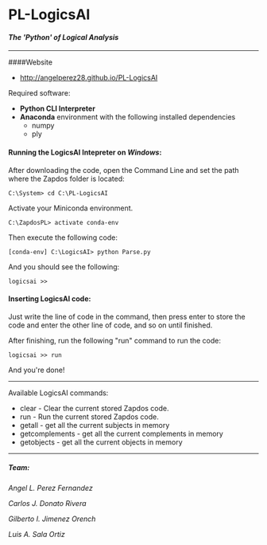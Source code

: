 # PL-LogicsAI
#### _The 'Python' of Logical Analysis_

--------

####Website
- http://angelperez28.github.io/PL-LogicsAI

Required software:
- **Python CLI Interpreter**
- **Anaconda** environment with the following installed dependencies
  - numpy
  - ply

#### Running the LogicsAI Intepreter on *Windows*:

After downloading the code, open the Command Line and set the path where the Zapdos folder is located:

```
C:\System> cd C:\PL-LogicsAI
```

Activate your Miniconda environment.
```
C:\ZapdosPL> activate conda-env
```

Then execute the following code:
```
[conda-env] C:\LogicsAI> python Parse.py
```

And you should see the following:
```
logicsai >>
```
#### Inserting LogicsAI code:

Just write the line of code in the command, then press enter to store the code and enter the other line of code, and so on until finished.

After finishing, run the following "run" command to run the code:

```
logicsai >> run
```

And you're done!

-----------

Available LogicsAI commands:
- clear - Clear the current stored Zapdos code.
- run - Run the current stored Zapdos code.
- getall - get all the current subjects in memory
- getcomplements - get all the current complements in memory
- getobjects - get all the current objects in memory

----------

##### Team:
*Angel L. Perez Fernandez*

*Carlos J. Donato Rivera*

*Gilberto I. Jimenez Orench*

*Luis A. Sala Ortiz*

